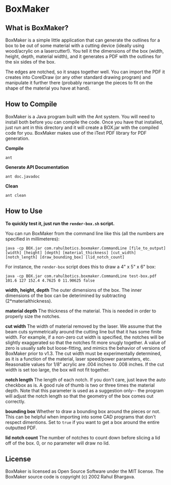 BoxMaker
========

What is BoxMaker?
-----------------

BoxMaker is a simple little application that can generate the outlines for a box to be out of some material with a cutting device (ideally using wood/acrylic on a lasercutter!).  You tell it the dimensions of the box (width, height, depth, material width), and it generates a PDF with the outlines for the six sides of the box.

The edges are notched, so it snaps together well.  You can import the PDF it creates into CorelDraw (or any other standard drawing program) and manipulate it further there (probably rearrange the pieces to fit on the shape of the material you have at hand).

How to Compile
--------------

BoxMaker is a Java program built with the Ant system.  You will need to install both before you can compile the code.  Once you have that installed, just run ant in this directory and it will create a BOX.jar with the compiled code for you.  BoxMaker makes use of the iText PDF library for PDF generation.

**Compile**

```
ant
```

**Generate API Documentation**

```
ant doc.javadoc
```

**Clean**

```
ant clean
```

How to Use
----------

**To quickly test it, just run the `render-box.sh` script.**

You can run BoxMaker from the command line like this (all the numbers are specified in millimeteres):

```
java -cp BOX.jar com.rahulbotics.boxmaker.CommandLine [file_to_output] [width] [height] [depth] [material_thickness] [cut_width] [notch_length] [draw_bounding_box] [lid_notch_count]
```

For instance, the `render-box` script does this to draw a 4" x 5" x 6" box:

```
java -cp BOX.jar com.rahulbotics.boxmaker.CommandLine test-box.pdf 101.6 127 152.4 4.7625 0 11.90625 false
```

**width, height, depth**
The outer dimensions of the box. The inner dimensions of the box can be deterimined by subtracting (2*materialthickness).

**material depth**
The thickness of the material. This is needed in order to properly size the notches.
    
**cut width**
The width of material removed by the laser. We assume that the beam cuts symmetrically around the cutting line but that it has some finite width. For example, if a non-zero cut width is specified, the notches will be slightly exaggerated so that the notches fit more snugly together. A value of zero is usually safe but loose-fitting, and mimics the behavior of versions of BoxMaker prior to v1.3. The cut width must be experimentally determined, as it is a function of the material, laser speed/power parameters, etc. Reasonable values for 1/8" acrylic are .004 inches to .008 inches. If the cut width is set too large, the box will not fit together.

**notch length**
The length of each notch. If you don't care, just leave the auto checkbox as is.  A good rule of thumb is two or three times the material depth. Note that this parameter is used as a suggestion only-- the program will adjust the notch length so that the geometry of the box comes out correctly.

**bounding box**
Whether to draw a bounding box around the pieces or not.  This can be helpful when importing into some CAD programs that don't respect dimentions.  Set to `true` if you want to get a box around the entire outputted PDF.

**lid notch count**
The number of notches to count down before slicing a lid off of the box. 0, or no parameter will draw no lid.

License
-------

BoxMaker is licensed as Open Source Software under the MIT license.  The BoxMaker source code is copyright (c) 2002 Rahul Bhargava.
